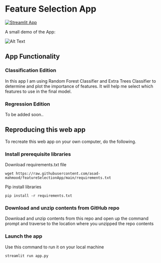 # Feature Selection App

[![Streamlit App](https://static.streamlit.io/badges/streamlit_badge_black_white.svg)](https://share.streamlit.io/asad-mahmood/featureselectionapp/main/app.py)

A small demo of the App:

![Alt Text](https://github.com/asad-mahmood/featureSelectionApp/blob/main/ezgif.com-gif-maker.gif)

## App Functionality

### Classification Edition
In this app I am using Random Forest Classifier and Extra Trees Classifier to determine and plot the importance of features. It will help me select which features to use in the final model.

### Regression Edition
To be added soon..

## Reproducing this web app

To recreate this web app on your own computer, do the following.

### Install prerequisite libraries

Download requirements.txt file

```
wget https://raw.githubusercontent.com/asad-mahmood/featureSelectionApp/main/requirements.txt
```

Pip install libraries

```
pip install -r requirements.txt
```

###  Download and unzip contents from GitHub repo

Download and unzip contents from this repo and open up the command prompt and traverse to the location where you unzipped the repo contents

###  Launch the app

Use this command to run it on your local machine

```
streamlit run app.py
```